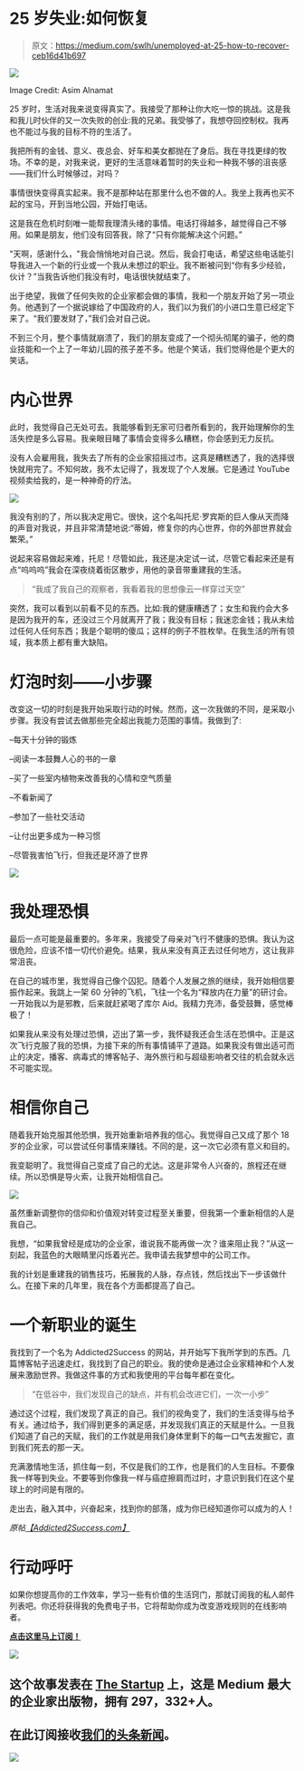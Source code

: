 # 25 岁失业:如何恢复

> 原文：<https://medium.com/swlh/unemployed-at-25-how-to-recover-ceb16d41b697>

![](img/d9f5966668a6011cdd0e4b8c71ee61d5.png)

Image Credit: Asim Alnamat

25 岁时，生活对我来说变得真实了。我接受了那种让你大吃一惊的挑战。这是我和我儿时伙伴的又一次失败的创业:我的兄弟。我受够了，我想夺回控制权。我再也不能过与我的目标不符的生活了。

我把所有的金钱、意义、夜总会、好车和美女都抛在了身后。我在寻找更绿的牧场。不幸的是，对我来说，更好的生活意味着暂时的失业和一种我不够的沮丧感——我们什么时候够过，对吗？

事情很快变得真实起来。我不是那种站在那里什么也不做的人。我坐上我再也买不起的宝马，开到当地公园，开始打电话。

这是我在危机时刻唯一能帮我理清头绪的事情。电话打得越多，越觉得自己不够用。如果是朋友，他们没有回答我，除了“只有你能解决这个问题。”

"天啊，感谢什么，"我会悄悄地对自己说。然后，我会打电话，希望这些电话能引导我进入一个新的行业或一个我从未想过的职业。我不断被问到“你有多少经验，伙计？”当我告诉他们我没有时，电话很快就结束了。

出于绝望，我做了任何失败的企业家都会做的事情，我和一个朋友开始了另一项业务。他遇到了一个据说嫁给了中国政府的人，我们以为我们的小进口生意已经定下来了。“我们要发财了，”我们会对自己说。

不到三个月，整个事情就崩溃了，我们的朋友变成了一个彻头彻尾的骗子，他的商业技能和一个上了一年幼儿园的孩子差不多。他是个笑话，我们觉得他是个更大的笑话。

# 内心世界

此时，我觉得自己无处可去。我能够看到无家可归者所看到的，我开始理解你的生活失控是多么容易。我亲眼目睹了事情会变得多么糟糕，你会感到无力反抗。

没有人会雇用我，我失去了所有的企业家招摇过市。这真是糟糕透了，我的选择很快就用完了。不知何故，我不太记得了，我发现了个人发展。它是通过 YouTube 视频卖给我的，是一种神奇的疗法。

![](img/768b6ec88922143171051d9f239ab2f6.png)

我没有别的了，所以我决定用它。很快，这个名叫托尼·罗宾斯的巨人像从天而降的声音对我说，并且非常清楚地说:“蒂姆，修复你的内心世界，你的外部世界就会繁荣。”

说起来容易做起来难，托尼！尽管如此，我还是决定试一试，尽管它看起来还是有点“呜呜呜”我会在深夜绕着街区散步，用他的录音带重建我的生活。

> “我成了我自己的观察者，我看着我的思想像云一样穿过天空”

突然，我可以看到以前看不见的东西。比如:我的健康糟透了；女生和我约会大多是因为我开的车，还没过三个月就离开了我；我没有目标；我迷恋金钱；我从未给过任何人任何东西；我是个聪明的傻瓜；这样的例子不胜枚举。在我生活的所有领域，我本质上都有重大缺陷。

# 灯泡时刻——小步骤

改变这一切的时刻是我开始采取行动的时候。然而，这一次我做的不同，是采取小步骤。我没有尝试去做那些完全超出我能力范围的事情。我做到了:

–每天十分钟的锻炼

–阅读一本鼓舞人心的书的一章

–买了一些室内植物来改善我的心情和空气质量

–不看新闻了

–参加了一些社交活动

–让付出更多成为一种习惯

–尽管我害怕飞行，但我还是环游了世界

![](img/d9006e75cae2dbe4974fe62068b42a60.png)

# 我处理恐惧

最后一点可能是最重要的。多年来，我接受了母亲对飞行不健康的恐惧。我认为这很危险，应该不惜一切代价避免。结果，我从来没有真正去过任何地方，这让我非常沮丧。

在自己的城市里，我觉得自己像个囚犯。随着个人发展之旅的继续，我开始相信要振作起来。我跳上一架 60 分钟的飞机，飞往一个名为“释放内在力量”的研讨会。一开始我以为是邪教，后来就赶紧喝了库尔 Aid。我精力充沛，备受鼓舞，感觉棒极了！

如果我从来没有处理过恐惧，迈出了第一步，我怀疑我还会生活在恐惧中。正是这次飞行克服了我的恐惧，为接下来的所有事情铺平了道路。如果我没有做出适可而止的决定，播客、病毒式的博客帖子、海外旅行和与超级影响者交往的机会就永远不可能实现。

# 相信你自己

随着我开始克服其他恐惧，我开始重新培养我的信心。我觉得自己又成了那个 18 岁的企业家，可以尝试任何事情来赚钱。不同的是，这一次它必须有意义和目的。

我变聪明了。我觉得自己变成了自己的尤达。这是非常令人兴奋的，旅程还在继续。所以恐惧是导火索，让我开始相信自己。

![](img/0e6d1b4c2a8a5b654bd0b4afbfb35f00.png)

虽然重新调整你的信仰和价值观对转变过程至关重要，但我第一个重新相信的人是我自己。

我想，“如果我曾经是成功的企业家，谁说我不能再做一次？谁来阻止我？”从这一刻起，我蓝色的大眼睛里闪烁着光芒。我申请去我梦想中的公司工作。

我的计划是重建我的销售技巧，拓展我的人脉，存点钱，然后找出下一步该做什么。在接下来的几年里，我在各个方面都提高了自己。

# 一个新职业的诞生

我找到了一个名为 Addicted2Success 的网站，并开始写下我所学到的东西。几篇博客帖子迅速走红，我找到了自己的职业。我的使命是通过企业家精神和个人发展来激励世界。我做这件事的方式和我使用的平台每年都在变化。

> “在低谷中，我们发现自己的缺点，并有机会改进它们，一次一小步”

通过这个过程，我们发现了真正的自己。我们的视角变了，我们的生活变得与给予有关。通过给予，我们得到更多的满足感，并发现我们真正的天赋是什么。一旦我们知道了自己的天赋，我们的工作就是用我们身体里剩下的每一口气去发掘它，直到我们死去的那一天。

充满激情地生活，抓住每一刻，不仅是我们的工作，也是我们的人生目标。不要像我一样等到失业。不要等到你像我一样与癌症擦肩而过时，才意识到我们在这个星球上的时间是有限的。

走出去，融入其中，兴奋起来，找到你的部落，成为你已经知道你可以成为的人！

*原帖*[*【Addicted2Success.com】*](https://addicted2success.com/success-advice/unemployed-at-25-how-to-recover/)

# 行动呼吁

如果你想提高你的工作效率，学习一些有价值的生活窍门，那就订阅我的私人邮件列表吧。你还将获得我的免费电子书，它将帮助你成为改变游戏规则的在线影响者。

[**点击这里马上订阅！**](http://timdenning.net/my-ebook/)

![](img/731acf26f5d44fdc58d99a6388fe935d.png)

## 这个故事发表在 [The Startup](https://medium.com/swlh) 上，这是 Medium 最大的企业家出版物，拥有 297，332+人。

## 在此订阅接收[我们的头条新闻](http://growthsupply.com/the-startup-newsletter/)。

![](img/731acf26f5d44fdc58d99a6388fe935d.png)